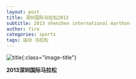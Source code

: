 ```yaml
---
layout: post
title: 深圳国际马拉松2013
subtitle: 2013 shenzhen international marthon
author: fire
categories: sports 
tags: 运动 马拉松
---
```


![title](https://image.sideproject.cn/titlex/titlex_162.jpg){:class="image-title"}

**2013深圳国际马拉松**

